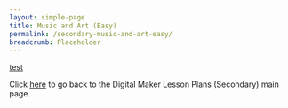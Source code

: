```yaml
---
layout: simple-page
title: Music and Art (Easy)
permalink: /secondary-music-and-art-easy/
breadcrumb: Placeholder
---
```


[test](/placeholder-secondary-music-and-art-easy/)

Click [here](/in-schools/digital-maker/lesson-ideas-secondary/) to go back to the Digital Maker Lesson Plans (Secondary) main page.
